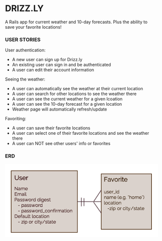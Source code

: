 # DRIZZ.LY

A Rails app for current weather and 10-day forecasts. Plus the ability to save your favorite locations!

### USER STORIES

User authentication:

-	A new user can sign up for Drizz.ly
-	An existing user can sign in and be authenticated
-	A user can edit their account information

Seeing the weather:

-	A user can automatically see the weather at their current location
-	A user can search for other locations to see the weather there
-	A user can see the current weather for a given lcoation
-	A user can see the 10-day forecast for a given location
-	Weather page will automatically refresh/update

Favoriting:

-	A user can save their favorite locations
-	A user can select one of their favorite locations and see the weather there
-	A user can NOT see other users' info or favorites

### ERD

![ERD Image](/drizzly.png)

